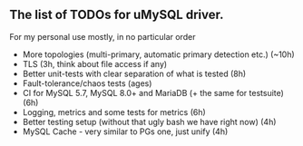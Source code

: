 ## The list of TODOs for uMySQL driver. 
For my personal use mostly, in no particular order

* More topologies (multi-primary, automatic primary detection etc.) (~10h)
* TLS (3h, think about file access if any)
* Better unit-tests with clear separation of what is tested (8h)
* Fault-tolerance/chaos tests (ages)
* CI for MySQL 5.7, MySQL 8.0+ and MariaDB (+ the same for testsuite) (6h)
* Logging, metrics and some tests for metrics (6h)
* Better testing setup (without that ugly bash we have right now) (4h)
* MySQL Cache - very similar to PGs one, just unify (4h)
